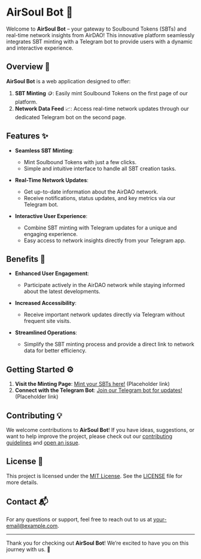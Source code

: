 # **AirSoul Bot** 🚀

Welcome to **AirSoul Bot** – your gateway to Soulbound Tokens (SBTs) and real-time network insights from AirDAO! This innovative platform seamlessly integrates SBT minting with a Telegram bot to provide users with a dynamic and interactive experience.

## **Overview** 🌟

**AirSoul Bot** is a web application designed to offer:

1. **SBT Minting** 🪙: Easily mint Soulbound Tokens on the first page of our platform.
2. **Network Data Feed** 📈: Access real-time network updates through our dedicated Telegram bot on the second page.

## **Features** ✨

- **Seamless SBT Minting**: 
  - Mint Soulbound Tokens with just a few clicks.
  - Simple and intuitive interface to handle all SBT creation tasks.

- **Real-Time Network Updates**:
  - Get up-to-date information about the AirDAO network.
  - Receive notifications, status updates, and key metrics via our Telegram bot.

- **Interactive User Experience**:
  - Combine SBT minting with Telegram updates for a unique and engaging experience.
  - Easy access to network insights directly from your Telegram app.

## **Benefits** 🚀

- **Enhanced User Engagement**:
  - Participate actively in the AirDAO network while staying informed about the latest developments.
  
- **Increased Accessibility**:
  - Receive important network updates directly via Telegram without frequent site visits.
  
- **Streamlined Operations**:
  - Simplify the SBT minting process and provide a direct link to network data for better efficiency.

## **Getting Started** ⚙️

1. **Visit the Minting Page**: [Mint your SBTs here!](#) (Placeholder link)
2. **Connect with the Telegram Bot**: [Join our Telegram bot for updates!](#) (Placeholder link)

## **Contributing** 💡

We welcome contributions to **AirSoul Bot**! If you have ideas, suggestions, or want to help improve the project, please check out our [contributing guidelines](CONTRIBUTING.md) and [open an issue](issues).

## **License** 📝

This project is licensed under the [MIT License](LICENSE). See the [LICENSE](LICENSE) file for more details.

## **Contact** 📬

For any questions or support, feel free to reach out to us at [your-email@example.com](mailto:your-email@example.com).

---

Thank you for checking out **AirSoul Bot**! We’re excited to have you on this journey with us. 🌟

